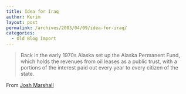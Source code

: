 ```yaml
---
title: Idea for Iraq
author: Kerim
layout: post
permalink: /archives/2003/04/09/idea-for-iraq/
categories:
  - Old Blog Import
---
```


>   Back in the early 1970s Alaska set up the Alaska Permanent Fund, which holds the revenues from oil leases as a public trust, with a portions of the interest paid out every year to every citizen of the state.


From <a href="http://talkingpointsmemo.com/april0302.html#040903158am" onclick="_gaq.push(['_trackEvent', 'outbound-article', 'http://talkingpointsmemo.com/april0302.html#040903158am', 'Josh Marshall']);" >Josh Marshall</a>

